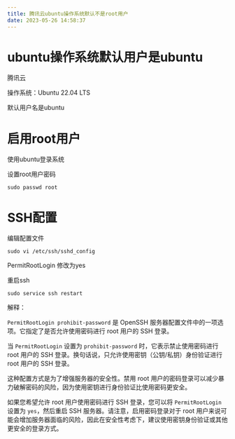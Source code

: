 ```yaml
---
title: 腾讯云ubuntu操作系统默认不是root用户
date: 2023-05-26 14:58:37
---
```


# ubuntu操作系统默认用户是ubuntu

腾讯云

操作系统：Ubuntu 22.04 LTS

默认用户名是ubuntu

# 启用root用户

使用ubuntu登录系统

设置root用户密码

```ssh
sudo passwd root
```

# SSH配置

编辑配置文件

```
sudo vi /etc/ssh/sshd_config
```

PermitRootLogin 修改为yes

重启ssh

```ssh
sudo service ssh restart
```

解释：

`PermitRootLogin prohibit-password` 是 OpenSSH 服务器配置文件中的一项选项。它指定了是否允许使用密码进行 root 用户的 SSH 登录。

当 `PermitRootLogin` 设置为 `prohibit-password` 时，它表示禁止使用密码进行 root 用户的 SSH 登录。换句话说，只允许使用密钥（公钥/私钥）身份验证进行 root 用户的 SSH 登录。

这种配置方式是为了增强服务器的安全性。禁用 root 用户的密码登录可以减少暴力破解密码的风险，因为使用密钥进行身份验证比使用密码更安全。

如果您希望允许 root 用户使用密码进行 SSH 登录，您可以将 `PermitRootLogin` 设置为 `yes`，然后重启 SSH 服务器。请注意，启用密码登录对于 root 用户来说可能会增加服务器面临的风险，因此在安全性考虑下，建议使用密钥身份验证或其他更安全的登录方式。
